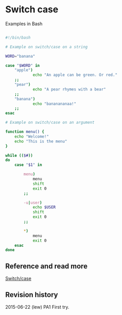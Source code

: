 Switch case
==============================
Examples in Bash

```sh

#!/bin/bash

# Example on switch/case on a string

WORD="banana"

case "$WORD" in
    "apple")
            echo "An apple can be green. Or red."
    ;;
    "pear")
            echo "A pear rhymes with a bear"
    ;;
    "banana")
            echo "bananananaa!"
    ;;
esac

# Example on switch/case on an argument

function menu() {
    echo "Welcome!"
    echo "This is the menu"
}

while (($#))
do
    case "$1" in

        menu)
            menu
            shift
            exit 0
        ;;

        -u|user)
            echo $USER
            shift
            exit 0
        ;;

        *)
            menu
            exit 0
    esac
done


```

Reference and read more
------------------------------

[Switch/case](http://tldp.org/LDP/Bash-Beginners-Guide/html/sect_07_03.html)



Revision history
------------------------------

2015-06-22 (lew) PA1 First try.
